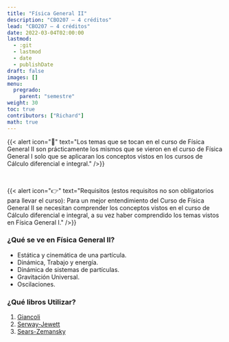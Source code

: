 ```yaml
---
title: "Física General II"
description: "CBO207 — 4 créditos"
lead: "CBO207 — 4 créditos"
date: 2022-03-04T02:00:00
lastmod:
  - :git
  - lastmod
  - date
  - publishDate
draft: false
images: []
menu:
  pregrado:
    parent: "semestre"
weight: 30
toc: true
contributors: ["Richard"]
math: true
---
```


{{< alert icon="📌" text="Los temas que se tocan en el curso de Física General II son prácticamente los mismos que se vieron en el curso de Física General I solo que se aplicaran los conceptos vistos en los cursos de Cálculo diferencial e integral." />}}

<br>

{{< alert icon="👉" text="Requisitos (estos requisitos no son obligatorios para llevar el curso): Para un mejor entendimiento del Curso de Física General II se necesitan comprender los conceptos vistos en el curso de Cálculo diferencial e integral, a su vez haber comprendido los temas vistos en Física General I." />}}

### ¿Qué se ve en Física General II?

- Estática y cinemática de una partícula.
- Dinámica, Trabajo y energía.
- Dinámica de sistemas de partículas.
- Gravitación Universal.
- Oscilaciones.

### ¿Qué libros Utilizar?

1. [Giancoli](https://drive.google.com/file/d/1xYt66a40fK_XTcrXUYMra1t6pa6xHv3t/view?usp=sharing)
2. [Serway-Jewett](https://drive.google.com/file/d/1iZbB5rq8CHyTgFyc9Wl0e5sk4OR2TAQt/view?usp=sharing)
3. [Sears-Zemansky](https://drive.google.com/file/d/1wlr58KYJJmywtvoaWgdPEkSUR4KbYOFv/view?usp=sharing)
